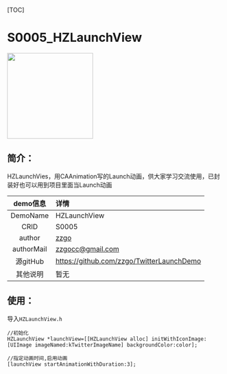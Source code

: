 [TOC]

# S0005_HZLaunchView
<img src="http://omk22jt2z.bkt.clouddn.com/S0005_HZLaunchView_20170322.gif" width=200 />

## 简介：
HZLaunchVies，用CAAnimation写的Launch动画，供大家学习交流使用，已封装好也可以用到项目里面当Launch动画

| demo信息    | 详情                      |
|:-----------:|:--------------------------|
| DemoName    | HZLaunchView            |
| CRID        | S0005                     |
| author      | [zzgo](https://github.com/zzgo) |
| authorMail  | zzgocc@gmail.com |
| 源gitHub    | https://github.com/zzgo/TwitterLaunchDemo |
| 其他说明    | 暂无 |

## 使用：

导入`HZLaunchView.h`

```
//初始化
HZLaunchView *launchView=[[HZLaunchView alloc] initWithIconImage:[UIImage imageNamed:kTwitterImageName] backgroundColor:color];

//指定动画时间,启用动画
[launchView startAnimationWithDuration:3];
```



